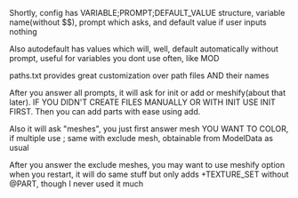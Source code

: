 Shortly, config has VARIABLE;PROMPT;DEFAULT_VALUE structure, variable name(without $$), prompt which asks, and default value if user inputs nothing

Also autodefault has values which will, well, default automatically without prompt, useful for variables you dont use often, like MOD

paths.txt provides great customization over path files AND their names

After you answer all prompts, it will ask for init or add or meshify(about that later). IF YOU DIDN'T CREATE FILES MANUALLY OR WITH INIT USE INIT FIRST. Then you can add parts with ease using add.

Also it will ask "meshes", you just first answer mesh YOU WANT TO COLOR, if multiple use ; same with exclude mesh, obtainable from ModelData as usual

After you answer the exclude meshes, you may want to use meshify option when you restart, it will do same stuff but only adds +TEXTURE_SET without @PART, though I never used it much
